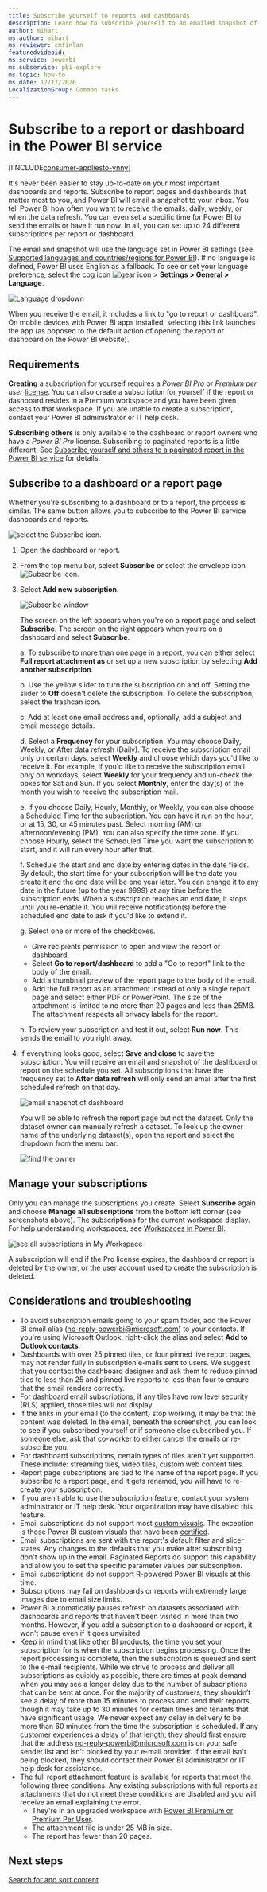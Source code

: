 ```yaml
---
title: Subscribe yourself to reports and dashboards
description: Learn how to subscribe yourself to an emailed snapshot of a Power BI report or dashboard.
author: mihart
ms.author: mihart
ms.reviewer: cmfinlan
featuredvideoid: 
ms.service: powerbi
ms.subservice: pbi-explore
ms.topic: how-to
ms.date: 12/17/2020
LocalizationGroup: Common tasks
---
```


# Subscribe to a report or dashboard in the Power BI service 

[!INCLUDE[consumer-appliesto-ynny](../includes/consumer-appliesto-ynny.md)]


It's never been easier to stay up-to-date on your most important dashboards and reports. Subscribe to report pages and dashboards that matter most to you, and Power BI will email a snapshot to your inbox. You tell Power BI how often you want to receive the emails: daily, weekly, or when the data refresh. You can even set a specific time for Power BI to send the emails or have it run now.  In all, you can set up to 24 different subscriptions per report or dashboard.



The email and snapshot will use the language set in Power BI settings (see [Supported languages and countries/regions for Power BI](../fundamentals/supported-languages-countries-regions.md)). If no language is defined, Power BI uses English as a fallback. To see or set your language preference, select the cog icon ![gear icon](./media/end-user-subscribe/power-bi-settings-icon.png) > **Settings > General > Language**. 

![Language dropdown](./media/end-user-subscribe/power-bi-languages.png)

When you receive the email, it includes a link to "go to report or dashboard". On mobile devices with Power BI apps installed, selecting this link launches the app (as opposed to the default action of opening the report or dashboard on the Power BI website).


## Requirements
**Creating** a subscription for yourself requires a *Power BI Pro* or *Premium per user* [license](end-user-license.md). You can also create a subscription for yourself if the report or dashboard resides in a Premium workspace and you have been given access to that workspace. If you are unable to create a subscription, contact your Power BI administrator or IT help desk. 

**Subscribing others** is only available to the dashboard or report owners who have a *Power BI Pro* license. Subscribing to paginated reports is a little different. See [Subscribe yourself and others to a paginated report in the Power BI service](paginated-reports-subscriptions.md) for details. 

## Subscribe to a dashboard or a report page
Whether you're subscribing to a dashboard or to a report, the process is similar. The same button allows you to subscribe to the Power BI service dashboards and reports.
 
![select the Subscribe icon](./media/end-user-subscribe/power-bi-subscribes.png).

1. Open the dashboard or report.
2. From the top menu bar, select **Subscribe** or select the envelope icon ![Subscribe icon](./media/end-user-subscribe/power-bi-icon-envelope.png).    
1. Select **Add new subscription**.
   


   ![Subscribe window](./media/end-user-subscribe/power-bi-email-numbered.png)
    
    The screen on the left appears when you're on a report page and select **Subscribe**. The screen on the right appears when you're on a dashboard and select **Subscribe**. 
    
    a. To subscribe to more than one page in a report, you can either select **Full report attachment as** or set up a new subscription by selecting  **Add another subscription**.

    b. Use the yellow slider to turn the subscription on and off.  Setting the slider to **Off** doesn't delete the subscription. To delete the subscription, select the trashcan icon.

    c. Add at least one email address and, optionally, add a subject and email message details. 

    d. Select a **Frequency** for your subscription.  You may choose Daily, Weekly, or After data refresh (Daily).  To receive the subscription email only on certain days, select **Weekly** and choose which days you'd like to receive it.  For example, if you'd like to receive the subscription email only on workdays, select **Weekly** for your frequency and un-check the boxes for Sat and Sun. If you select 
    **Monthly**, enter the day(s) of the month you wish to receive the subscription mail.   

    e. If you choose Daily, Hourly, Monthly, or Weekly, you can also choose a Scheduled Time for the subscription. You can have it run on the hour, or at 15, 30, or 45 minutes past. Select morning (AM) or afternoon/evening (PM). You can also specify the time zone. If you choose Hourly, select the Scheduled Time you want the subscription to start, and it will run every hour after that.  

    f. Schedule the start and end date by entering dates in the date fields. By default, the start time for your subscription will be the date you create it and the end date will be one year later. You can change it to any date in the future (up to the year 9999) at any time before the subscription ends. When a subscription reaches an end date, it stops until you re-enable it.  You will receive notification(s) before the scheduled end date to ask if you'd like to extend it.     

    g. Select one or more of the checkboxes.
    - Give recipients permission to open and view the report or dashboard.
    - Select **Go to report/dashboard** to add a "Go to report" link to the body of the email.
    - Add a thumbnail preview of the report page to the body of the email.
    - Add the full report as an attachment instead of only a single report page and select either PDF or PowerPoint. The size of the attachment is limited to no more than 20 pages and less than 25MB. The attachment respects all privacy labels for the report. 
    
    h. To review your subscription and test it out, select **Run now**.  This sends the email to you right away. 

3. If everything looks good, select **Save and close** to save the subscription. You will receive an email and snapshot of the dashboard or report on the schedule you set. All subscriptions that have the frequency set to **After data refresh** will only send an email after the first scheduled refresh on that day.
   
   ![email snapshot of dashboard](media/end-user-subscribe/power-bi-subscriptions-email.png)
   
    You will be able to refresh the report page but not the dataset. Only the dataset owner can manually refresh a dataset. To look up the owner name of the underlying dataset(s), open the report and select the dropdown from the menu bar.
   
    ![find the owner](./media/end-user-subscribe/power-bi-owner.png)


## Manage your subscriptions
Only you can manage the subscriptions you create. Select **Subscribe** again and choose **Manage all subscriptions** from the bottom left corner (see screenshots  above). The subscriptions for the current workspace display. For help understanding workspaces, see [Workspaces in Power BI](end-user-workspaces.md). 

![see all subscriptions in My Workspace](./media/end-user-subscribe/power-bi-manage-subscription.png)

A subscription will end if the Pro license expires, the dashboard or report is deleted by the owner, or the user account used to create the subscription is deleted.

## Considerations and troubleshooting
* To avoid subscription emails going to your spam folder, add the Power BI email alias (no-reply-powerbi@microsoft.com) to your contacts. If you're using Microsoft Outlook, right-click the alias and select **Add to Outlook contacts**. 
* Dashboards with over 25 pinned tiles, or four pinned live report pages, may not render fully in subscription e-mails sent to users. We suggest that you contact the dashboard designer and ask them to reduce pinned tiles to less than 25 and pinned live reports to less than four to ensure that the email renders correctly.  
* For dashboard email subscriptions, if any tiles have row level security (RLS) applied, those tiles will not display.  
* If the links in your email (to the content) stop working, it may be that the content was deleted. In the email, beneath the screenshot, you can look to see if you subscribed yourself or if someone else subscribed you. If someone else, ask that co-worker to either cancel the emails or re-subscribe you.
* For dashboard subscriptions, certain types of tiles aren't yet supported. These include: streaming tiles, video tiles, custom web content tiles. 
* Report page subscriptions are tied to the name of the report page. If you subscribe to a report page, and it gets renamed, you will have to re-create your subscription.
* If you aren't able to use the subscription feature, contact your system administrator or IT help desk. Your organization may have disabled this feature.  
* Email subscriptions do not support most [custom visuals](../developer/visuals/power-bi-custom-visuals.md).  The exception is those Power BI custom visuals that have been [certified](../developer/visuals/power-bi-custom-visuals-certified.md).    
* Email subscriptions are sent with the report's default filter and slicer states. Any changes to the defaults that you make after subscribing don't show up in the email. Paginated Reports do support this capability and allow you to set the specific parameter values per subscription.  
* Email subscriptions do not support R-powered Power BI visuals at this time.  
* Subscriptions may fail on dashboards or reports with extremely large images due to email size limits.    
* Power BI automatically pauses refresh on datasets associated with dashboards and reports that haven't been visited in more than two months.  However, if you add a subscription to a dashboard or report, it won't pause even if it goes unvisited.
* Keep in mind that like other BI products, the time you set your subscription for is when the subscription begins processing.  Once the report processing is complete, then the subscription is queued and sent to the e-mail recipients.  While we strive to process and deliver all subscriptions as quickly as possible, there are times at peak demand when you may see a longer delay due to the number of subscriptions that can be sent at once.  For the majority of customers, they shouldn’t see a delay of more than 15 minutes to process and send their reports, though it may take up to 30 minutes for certain times and tenants that have significant usage.  We never expect any delay in delivery to be more than 60 minutes from the time the subscription is scheduled.  If any customer experiences a delay of that length, they should first ensure that the address no-reply-powerbi@microsoft.com is on your safe sender list and isn't blocked by your e-mail provider.  If the email isn't being blocked, they should contact their Power BI administrator or IT help desk for assistance.
* The full report attachment feature is available for reports that meet the following three conditions. Any existing subscriptions with full reports as attachments that do not meet these conditions are disabled and you will receive an email explaining the error.
    - They're in an upgraded workspace with [Power BI Premium or Premium Per User](../admin/service-premium-what-is.md). 
    - The attachment file is under 25 MB in size.
    - The report has fewer than 20 pages.

## Next steps

[Search for and sort content](end-user-search-sort.md)
